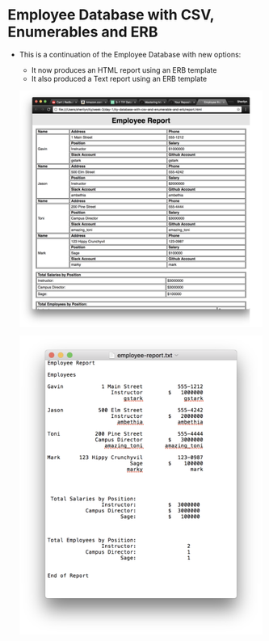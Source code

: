 # Employee Database with CSV, Enumerables and ERB

* This is a continuation of the Employee Database with new options:
  * It now produces an HTML report using an ERB template
  * It also produced a Text report using an ERB template

  ![TIY Database HTML Report](images/EmployeeHTMLReport.png)

  ![TIY Database Text Report](images/employeetextreport.png)
